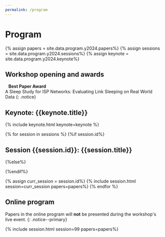 ```yaml
---
permalink: /program
---
```


# Program

<!-- Load all papers -->
{% assign papers = site.data.program.y2024.papers%}
{% assign sessions = site.data.program.y2024.sessions%}
{% assign keynote = site.data.program.y2024.keynote%}

<!-- Workshop location: [UCSC Hay Barn](https://cowellhaybarn.ucsc.edu/).  
See the [registration page](/register) for details.
{: .notice--primary} -->


<!-- ## Breakfast -->

<!-- 7:30 -- 8:20 (50min)
{: .notice} -->

## Workshop opening and awards

<!-- 8:20 -- 8:30 (10min) -->
<i class="fa-solid fa-award" style="margin-right:0.75em;"></i>**Best Paper Award**  
A Sleep Study for ISP Networks: Evaluating Link Sleeping on Real World Data
{: .notice}

<!-- Keynote -->
## Keynote: {{keynote.title}}

<!-- {{keynote.start}} -- {{keynote.stop}} ({{keynote.duration}}) -->
<!-- {: .notice} -->

{% include keynote.html keynote=keynote %}

<!-- Paper sessions -->
{% for session in sessions %}
{%if session.id%}
## Session {{session.id}}: {{session.title}}
{%else%}
<!-- ## {{session.title}} -->
{%endif%}

<!-- {{session.start}} -- {{session.stop}} ({{session.duration}})
{: .notice} -->

{% assign curr_session = session.id%}
{% include session.html session=curr_session papers=papers%}
{% endfor %}

<!-- Online papers -->
## Online program

Papers in the online program will **not** be presented during the workshop's live event.
{: .notice--primary}

{% include session.html session=99 papers=papers%}
